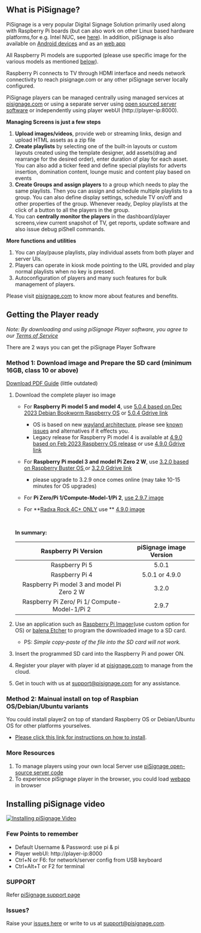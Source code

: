 ## What is PiSignage? 

PiSignage is a very popular Digital Signage Solution primarily used along with Raspberry Pi boards (but can also 
work on other Linux based hardware platforms,for e.g. Intel NUC, see [here](https://pisignage.com/releases/Player2_installation_procedure.html)). 
In addition, piSignage is also available on [Android devices](https://play.google.com/store/apps/details?id=com.pisignage.player2&hl=en&gl=US) and as an [web 
app](https://pisignage.com/player2/)  

All Raspberry Pi models are supported (please use specific image for the various models as mentioned [below](https://github.com/colloqi/piSignage#getting-the-player-ready)).

Raspberry Pi connects to TV through HDMI interface and needs network connectivity to reach pisignage.com or any 
other piSignage server locally configured. 

PiSignage players can be managed centrally using managed services at [pisignage.com](https://pisignage.com) or using a 
separate server using [open sourced server software](https://github.com/colloqi/pisignage-server) or independently using player webUI (http://player-ip:8000).   

**Managing Screens is just a few steps**
 
1. **Upload images/videos**, provide web or streaming links, design and upload HTML assets as a zip file  
2. **Create playlists** by selecting one of the built-in layouts or custom layouts created using the template designer,
   add assets(drag and rearrange for the desired order), enter duration of play for each asset. You can also add a ticker feed and 
   define special playlists for adverts insertion, domination content, lounge music and content play based on events  
3. **Create Groups and assign players** to a group which needs to play the same playlists. Then you can assign and schedule multiple 
    playlists to a group. You can also define display settings, schedule TV on/off and other properties of the group. 
   Whenever ready, Deploy playlists at the 
    click of a button to all the players in the group.  
4. You can **centrally monitor the players** in the dashboard/player screens,view current snapshot of TV, get reports, update software 
    and also issue debug piShell commands.  

**More functions and utilities**

1. You can play/pause playlists, play individual assets from both player and server UIs.
2. Players can operate in kiosk mode pointing to the URL provided and play normal playlists when no key is pressed.
3. Autoconfiguration of players and many such features for bulk management of players.

Please visit [pisignage.com](https://www.pisignage.com) to know more about features and benefits.

## Getting the Player ready
  
  
*Note: By downloading and using piSignage Player software, you agree to our [Terms of Service](https://s3.amazonaws.com/pisignage/legal/piSignage-TOS.html)*  
  
There are 2 ways you can get the piSignage Player Software

<a id="basic"></a>
### Method 1: Download image and Prepare the SD card (minimum 16GB, class 10 or above)

[Download PDF Guide](https://s3.amazonaws.com/pisignage/pisignage-images/Basic_install.pdf) (little outdated)

1. Download the complete player iso image     
   - For **Raspberry Pi model 5 and model 4**, use [5.0.4 based on Dec 2023 Debian Bookworm Raspberry OS](https://pisignage.s3.amazonaws.com/pisignage-images/pisignage_5.0.4.img.zip) or
      [5.0.4 Gdrive link](https://drive.google.com/file/d/1meYHIhhwCLUj797Scq7vrXzEcOrvGKn0/view?usp=sharing)
        - OS is based on new [wayland architecture](https://www.raspberrypi.com/news/bookworm-the-new-version-of-raspberry-pi-os/), please see [known issues](https://help.pisignage.com/hc/en-us/articles/26593998005785) and alternatives if it effects you.
        - Legacy release for Raspberry Pi model 4 is available at [4.9.0 based on Feb 2023 Raspberry OS release](https://pisignage.s3.amazonaws.com/pisignage-images/pisignage_4.9.0.img.zip) or
          use [4.9.0 Gdrive link](https://drive.google.com/file/d/1T1MMtd_3VvT42e-1yiXeeuVDYFDbBCHh/view?usp=share_link)

   - For **Raspberry Pi model 3 and model Pi Zero 2 W**, use [3.2.0 based on Raspberry Buster OS ](https://pisignage.s3.amazonaws.com/pisignage-images/pisignage_3.2.0.img.zip) or [3.2.0 Gdrive link](https://drive.google.com/file/d/1MEKYzg3fJ6LZzeKthv_6DKuhlA0vICfb/view?usp=sharing)    
        - please upgrade to 3.2.9 once comes online (may take 10-15 minutes for OS upgrades)   

   - For **Pi Zero/Pi 1/Compute-Model-1/Pi 2**, [use 2.9.7 image](https://drive.google.com/file/d/1w3xcL0xFHU486bzzriImTuiwg9NHjudq/view?usp=sharing)
   
   - For **[Radxa Rock 4C+ ONLY](https://za.rs-online.com/web/p/rock-sbc-boards/2493158) use ** [4.9.0 image](https://pisignage.s3.amazonaws.com/pisignage-images/pisignage_4.9.0_rock4Cplus.img.gz)  
    <br>                                                                                                                
     
    **In summary:**
    
    | Raspberry Pi Version | piSignage image Version |
    | :----: | :----: |
    |   Raspberry Pi 5  |  5.0.1   |
    |  Raspberry Pi 4 | 5.0.1 or 4.9.0 |
    |  Raspberry Pi model 3 and model Pi Zero 2 W | 3.2.0 |
    |  Raspberry Pi Zero/ Pi 1/ Compute-Model-1/Pi 2 | 2.9.7 |
    

2. Use an application such as [Raspberry Pi Imager](https://www.raspberrypi.com/software/)(use custom option for OS) 
   or [balena Etcher](https://www.balena.io/etcher/) to program the downloaded image to a SD card. 
   - PS: *Simple copy-paste of the file into the SD card will not work.*
  
3. Insert the programmed SD card into the Raspberry Pi and power ON.

4. Register your player with player id at [pisignage.com](https://pisignage.com/players) to manage from the cloud.

5. Get in touch with us at support@pisignage.com for any assistance. 

<a id="advanced"></a>
### Method 2: Mainual install on top of Raspbian OS/Debian/Ubuntu variants

You could install player2 on top of standard Raspberry OS or Debian/Ubuntu OS for other platforms yourselves. 
  - [Please click this link for instructions on how to install](https://pisignage.com/releases/Player2_installation_procedure.html). 

### More Resources

1. To manage players using your own local Server use [piSignage open-source server code](https://github.com/colloqi/pisignage-server)
2. To experience piSignage player in the browser, you could load [webapp](https://pisignage.com/player2/) in browser

## Installing piSignage video 
 
[![Installing piSignage Video](http://img.youtube.com/vi/0o5cSq3Lwcg/0.jpg)](https://www.youtube.com/channel/UCyeItfgq72JUtzkQgcxYkKg)

### Few Points to remember

- Default Username & Password: use pi & pi 
- Player webUI: http://player-ip:8000
- Ctrl+N or F6: for network/server config from USB keyboard
- Ctrl+Alt+T or F2 for terminal

### SUPPORT

Refer [piSignage support page](https://help.pisignage.com/hc/en-us)

### Issues?

Raise your [issues here](https://www.pisignage.com/homepage/contact.html) or write to us at support@pisignage.com. 





